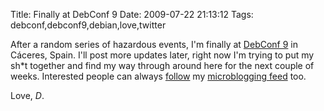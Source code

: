 Title: Finally at DebConf 9
Date: 2009-07-22 21:13:12
Tags: debconf,debconf9,debian,love,twitter

After a random series of hazardous events, I'm finally at <a href="http://debconf9.debconf.org">DebConf 9</a> in Cáceres, Spain. I'll post more updates later, right now I'm trying to put my sh*t together and find my way through around here for the next couple of weeks. Interested people can always <a href="http://twitter.com/?status=FOLLOW+damog">follow</a> my <a href="http://twitter.com/habanerd">microblogging feed</a> too.

Love, <em>D</em>.